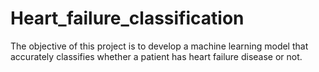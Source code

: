 # Heart_failure_classification
 The objective of this project is to develop a machine learning model that accurately classifies whether a patient has heart failure disease or not.
